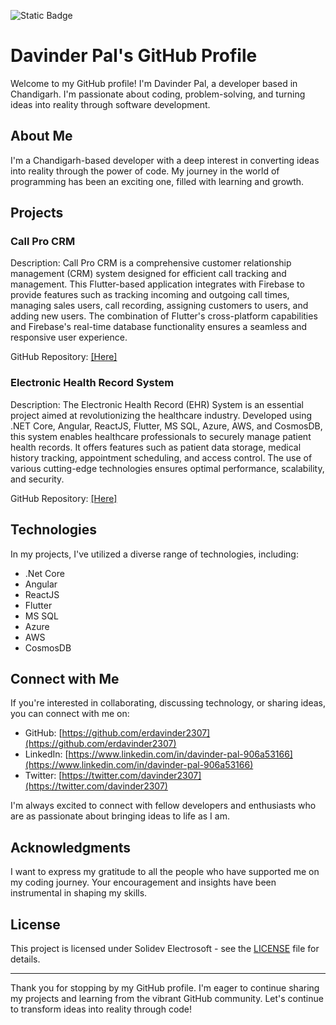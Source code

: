 ![Static Badge](https://img.shields.io/badge/dotnet_core-backend-blue)



# Davinder Pal's GitHub Profile

Welcome to my GitHub profile! I'm Davinder Pal, a developer based in Chandigarh. I'm passionate about coding, problem-solving, and turning ideas into reality through software development.

## About Me

I'm a Chandigarh-based developer with a deep interest in converting ideas into reality through the power of code. My journey in the world of programming has been an exciting one, filled with learning and growth.

## Projects

### Call Pro CRM

Description: Call Pro CRM is a comprehensive customer relationship management (CRM) system designed for efficient call tracking and management. This Flutter-based application integrates with Firebase to provide features such as tracking incoming and outgoing call times, managing sales users, call recording, assigning customers to users, and adding new users. The combination of Flutter's cross-platform capabilities and Firebase's real-time database functionality ensures a seamless and responsive user experience.

GitHub Repository: [[Here]](https://github.com/erdavinder2307)

### Electronic Health Record System

Description: The Electronic Health Record (EHR) System is an essential project aimed at revolutionizing the healthcare industry. Developed using .NET Core, Angular, ReactJS, Flutter, MS SQL, Azure, AWS, and CosmosDB, this system enables healthcare professionals to securely manage patient health records. It offers features such as patient data storage, medical history tracking, appointment scheduling, and access control. The use of various cutting-edge technologies ensures optimal performance, scalability, and security.

GitHub Repository: [[Here]](https://github.com/erdavinder2307)

## Technologies

In my projects, I've utilized a diverse range of technologies, including:


- .Net Core
- Angular
- ReactJS
- Flutter
- MS SQL
- Azure
- AWS
- CosmosDB

## Connect with Me

If you're interested in collaborating, discussing technology, or sharing ideas, you can connect with me on:

- GitHub: [https://github.com/erdavinder2307](https://github.com/erdavinder2307)
- LinkedIn: [https://www.linkedin.com/in/davinder-pal-906a53166](https://www.linkedin.com/in/davinder-pal-906a53166)
- Twitter: [https://twitter.com/davinder2307](https://twitter.com/davinder2307)

I'm always excited to connect with fellow developers and enthusiasts who are as passionate about bringing ideas to life as I am.

## Acknowledgments

I want to express my gratitude to all the people who have supported me on my coding journey. Your encouragement and insights have been instrumental in shaping my skills.

## License

This project is licensed under Solidev Electrosoft - see the [LICENSE](LICENSE) file for details.

---

Thank you for stopping by my GitHub profile. I'm eager to continue sharing my projects and learning from the vibrant GitHub community. Let's continue to transform ideas into reality through code!
